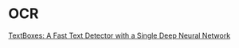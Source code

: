 # OCR

[TextBoxes: A Fast Text Detector with a Single Deep Neural Network](https://arxiv.org/abs/1611.06779?context=cs)

